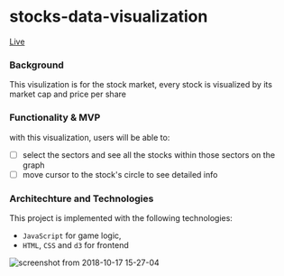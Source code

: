 # stocks-data-visualization
[Live](http://caidading.com/stocks-data-visualization/)

### Background
This visulization is for the stock market, every stock is visualized by its market cap and price per share

### Functionality & MVP 
with this visualization, users will be able to:
- [ ] select the sectors and see all the stocks within those sectors on the graph
- [ ] move cursor to the stock's circle to see detailed info 

### Architechture and Technologies 
This project is implemented with the following technologies:
- `JavaScript` for game logic,
- `HTML`, `CSS` and `d3` for frontend

![screenshot from 2018-10-17 15-27-04](https://user-images.githubusercontent.com/38970716/47112104-5f569c00-d223-11e8-8304-a2e4f9eeaedb.png)


